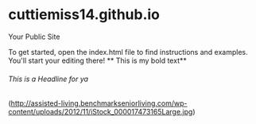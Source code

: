 cuttiemiss14.github.io
=====================

Your Public Site

To get started, open the index.html file to find instructions and examples. You'll start your editing there!
** This is my bold text**
######  This is a Headline for ya 

(http://assisted-living.benchmarkseniorliving.com/wp-content/uploads/2012/11/iStock_000017473165Large.jpg)
